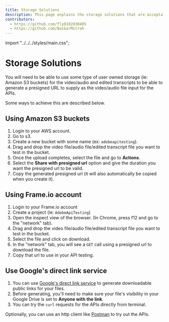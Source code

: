 ```yaml
---
title: Storage Solutions
description: This page explains the storage solutions that are acceptalbe for use with video services.
contributors:
  - https://github.com/fly0102030405
  - https://github.com/BaskarMitrah
---
```


import "../../../styles/main.css";

# Storage Solutions

You will need to be able to use some type of user owned storage (ie: Amazon S3 buckets) for the video/audio and edited transcripts to be able to generate a presigned URL to supply as the video/audio file input for the APIs.

Some ways to achieve this are described below.

## Using Amazon S3 buckets

  1. Login to your AWS account.
  2. Go to s3.
  3. Create a new bucket with some name (ex: `adobeapitesting`).
  4. Drag and drop the video file/audio file/edited transcript file you want to test in the bucket.
  5. Once the upload completes, select the file and go to **Actions**.
  6. Select the **Share with presigned url** option and give the duration you want the presigned url to be valid.
  7. Copy the generated presigned url (it will also automatically be copied when you create it).

## Using Frame.io account

  1. Login to your Frame.io account
  2. Create a project (ie: `AdobeApiTesting`)
  3. Open the inspect view of the browser. (In Chrome, press f12 and go to the "network" tab).
  4. Drag and drop the video file/audio file/edited transcript file you want to test in the bucket.
  5. Select the file and click on download.
  6. In the "network" tab, you will see a `GET` call using a presigned url to download the file.
  7. Copy that url to use in your API testing.

## Use Google's direct link service

  1. You can use [Google's direct link service](https://sites.google.com/site/gdocs2direct/?authuser=1&pli=1) to generate downloadable public links for your files.
  2. Before generating, you'll need to make sure your file's visibility in your Google Drive is set to **Anyone with the link**.
  3. You can try the `curl` requests for the APIs directly from terminal.

Optionally, you can use an http client like [Postman](https://www.postman.com/) to try out the APIs.

